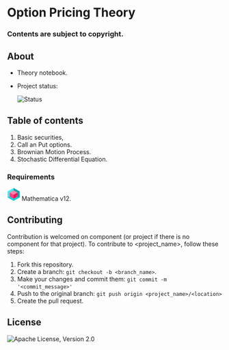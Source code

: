 # Option Pricing Theory <Repository Name>
### Contents are subject to copyright.
    
## About  <Synopsis>

* Theory notebook. <Abstract>
* Project status:
    
    ![Status](https://img.shields.io/badge/Status-Active-green) <Status>

## Table of contents
1. Basic securities,
2. Call an Put options.
3. Brownian Motion Process. 
4. Stochastic Differential Equation.

### Requirements
<p>
    <img src="Icons/3d.png" width="30" height="30" />
Mathematica v12.
</p>

## Contributing  <Reporting issues>
  <!--- If your README is long or you have some specific process or steps you want contributors to follow, consider creating a separate CONTRIBUTING.md file--->
Contribution is welcomed on component (or project if there is no component for that project).
To contribute to <project_name>, follow these steps:

1. Fork this repository.
2. Create a branch: `git checkout -b <branch_name>`.
3. Make your changes and commit them: `git commit -m '<commit_message>'`
4. Push to the original branch: `git push origin <project_name>/<location>`
5. Create the pull request.

## License
![Apache License, Version 2.0](https://img.shields.io/hexpm/l/plug?color=orange&label=License&style=flat-square)
